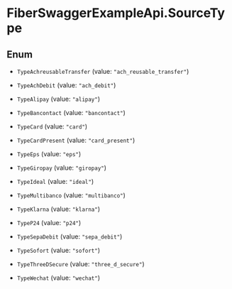 # FiberSwaggerExampleApi.SourceType

## Enum


* `TypeAchreusableTransfer` (value: `"ach_reusable_transfer"`)

* `TypeAchDebit` (value: `"ach_debit"`)

* `TypeAlipay` (value: `"alipay"`)

* `TypeBancontact` (value: `"bancontact"`)

* `TypeCard` (value: `"card"`)

* `TypeCardPresent` (value: `"card_present"`)

* `TypeEps` (value: `"eps"`)

* `TypeGiropay` (value: `"giropay"`)

* `TypeIdeal` (value: `"ideal"`)

* `TypeMultibanco` (value: `"multibanco"`)

* `TypeKlarna` (value: `"klarna"`)

* `TypeP24` (value: `"p24"`)

* `TypeSepaDebit` (value: `"sepa_debit"`)

* `TypeSofort` (value: `"sofort"`)

* `TypeThreeDSecure` (value: `"three_d_secure"`)

* `TypeWechat` (value: `"wechat"`)


